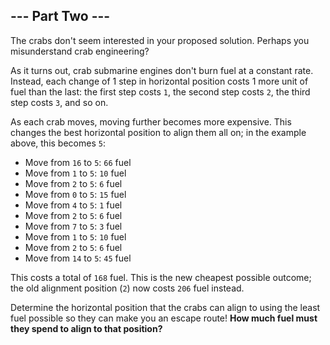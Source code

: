 ## --- Part Two ---

The crabs don't seem interested in your proposed solution. Perhaps you misunderstand crab engineering?

As it turns out, crab submarine engines don't burn fuel at a constant rate. Instead, each change of 1 step in horizontal position costs 1 more unit of fuel than the last: the first step costs ``1``, the second step costs ``2``, the third step costs ``3``, and so on.

As each crab moves, moving further becomes more expensive. This changes the best horizontal position to align them all on; in the example above, this becomes ``5``:

* Move from ``16`` to ``5``: ``66`` fuel
* Move from ``1`` to ``5``: ``10`` fuel
* Move from ``2`` to ``5``: ``6`` fuel
* Move from ``0`` to ``5``: ``15`` fuel
* Move from ``4`` to ``5``: ``1`` fuel
* Move from ``2`` to ``5``: ``6`` fuel
* Move from ``7`` to ``5``: ``3`` fuel
* Move from ``1`` to ``5``: ``10`` fuel
* Move from ``2`` to ``5``: ``6`` fuel
* Move from ``14`` to ``5``: ``45`` fuel

This costs a total of ``168`` fuel. This is the new cheapest possible outcome; the old alignment position (``2``) now costs ``206`` fuel instead.

Determine the horizontal position that the crabs can align to using the least fuel possible so they can make you an escape route! **How much fuel must they spend to align to that position?**

